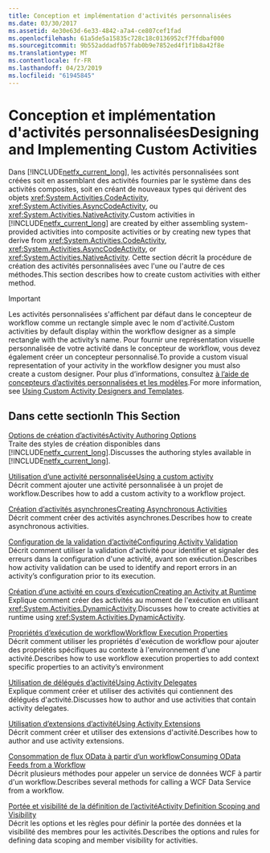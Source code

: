 ```yaml
---
title: Conception et implémentation d'activités personnalisées
ms.date: 03/30/2017
ms.assetid: 4e30e63d-6e33-4842-a7a4-ce807cef1fad
ms.openlocfilehash: 61a5de5a15835c728c18c0136952cf7ffdbaf000
ms.sourcegitcommit: 9b552addadfb57fab0b9e7852ed4f1f1b8a42f8e
ms.translationtype: MT
ms.contentlocale: fr-FR
ms.lasthandoff: 04/23/2019
ms.locfileid: "61945845"
---
```

# <a name="designing-and-implementing-custom-activities"></a><span data-ttu-id="e98af-102">Conception et implémentation d'activités personnalisées</span><span class="sxs-lookup"><span data-stu-id="e98af-102">Designing and Implementing Custom Activities</span></span>
<span data-ttu-id="e98af-103">Dans [!INCLUDE[netfx_current_long](../../../includes/netfx-current-long-md.md)], les activités personnalisées sont créées soit en assemblant des activités fournies par le système dans des activités composites, soit en créant de nouveaux types qui dérivent des objets <xref:System.Activities.CodeActivity>, <xref:System.Activities.AsyncCodeActivity>, ou <xref:System.Activities.NativeActivity>.</span><span class="sxs-lookup"><span data-stu-id="e98af-103">Custom activities in [!INCLUDE[netfx_current_long](../../../includes/netfx-current-long-md.md)] are created by either assembling system-provided activities into composite activities or by creating new types that derive from <xref:System.Activities.CodeActivity>, <xref:System.Activities.AsyncCodeActivity>, or <xref:System.Activities.NativeActivity>.</span></span> <span data-ttu-id="e98af-104">Cette section décrit la procédure de création des activités personnalisées avec l'une ou l'autre de ces méthodes.</span><span class="sxs-lookup"><span data-stu-id="e98af-104">This section describes how to create custom activities with either method.</span></span>  
  
> [!IMPORTANT]
>  <span data-ttu-id="e98af-105">Les activités personnalisées s'affichent par défaut dans le concepteur de workflow comme un rectangle simple avec le nom d'activité.</span><span class="sxs-lookup"><span data-stu-id="e98af-105">Custom activities by default display within the workflow designer as a simple rectangle with the activity’s name.</span></span> <span data-ttu-id="e98af-106">Pour fournir une représentation visuelle personnalisée de votre activité dans le concepteur de workflow, vous devez également créer un concepteur personnalisé.</span><span class="sxs-lookup"><span data-stu-id="e98af-106">To provide a custom visual representation of your activity in the workflow designer you must also create a custom designer.</span></span> <span data-ttu-id="e98af-107">Pour plus d’informations, consultez [à l’aide de concepteurs d’activités personnalisées et les modèles](using-custom-activity-designers-and-templates.md).</span><span class="sxs-lookup"><span data-stu-id="e98af-107">For more information, see [Using Custom Activity Designers and Templates](using-custom-activity-designers-and-templates.md).</span></span>  
  
## <a name="in-this-section"></a><span data-ttu-id="e98af-108">Dans cette section</span><span class="sxs-lookup"><span data-stu-id="e98af-108">In This Section</span></span>  
 [<span data-ttu-id="e98af-109">Options de création d’activités</span><span class="sxs-lookup"><span data-stu-id="e98af-109">Activity Authoring Options</span></span>](activity-authoring-options-in-wf.md)  
 <span data-ttu-id="e98af-110">Traite des styles de création disponibles dans [!INCLUDE[netfx_current_long](../../../includes/netfx-current-long-md.md)].</span><span class="sxs-lookup"><span data-stu-id="e98af-110">Discusses the authoring styles available in [!INCLUDE[netfx_current_long](../../../includes/netfx-current-long-md.md)].</span></span>  
  
 [<span data-ttu-id="e98af-111">Utilisation d’une activité personnalisée</span><span class="sxs-lookup"><span data-stu-id="e98af-111">Using a custom activity</span></span>](using-a-custom-activity.md)  
 <span data-ttu-id="e98af-112">Décrit comment ajouter une activité personnalisée à un projet de workflow.</span><span class="sxs-lookup"><span data-stu-id="e98af-112">Describes how to add a custom activity to a workflow project.</span></span>  
  
  [<span data-ttu-id="e98af-113">Création d’activités asynchrones</span><span class="sxs-lookup"><span data-stu-id="e98af-113">Creating Asynchronous Activities</span></span>](creating-asynchronous-activities-in-wf.md)  
 <span data-ttu-id="e98af-114">Décrit comment créer des activités asynchrones.</span><span class="sxs-lookup"><span data-stu-id="e98af-114">Describes how to create asynchronous activities.</span></span>  
  
 [<span data-ttu-id="e98af-115">Configuration de la validation d’activité</span><span class="sxs-lookup"><span data-stu-id="e98af-115">Configuring Activity Validation</span></span>](configuring-activity-validation.md)  
 <span data-ttu-id="e98af-116">Décrit comment utiliser la validation d'activité pour identifier et signaler des erreurs dans la configuration d'une activité, avant son exécution.</span><span class="sxs-lookup"><span data-stu-id="e98af-116">Describes how activity validation can be used to identify and report errors in an activity’s configuration prior to its execution.</span></span>  
  
 [<span data-ttu-id="e98af-117">Création d’une activité en cours d’exécution</span><span class="sxs-lookup"><span data-stu-id="e98af-117">Creating an Activity at Runtime</span></span>](creating-an-activity-at-runtime-with-dynamicactivity.md)  
 <span data-ttu-id="e98af-118">Explique comment créer des activités au moment de l'exécution en utilisant <xref:System.Activities.DynamicActivity>.</span><span class="sxs-lookup"><span data-stu-id="e98af-118">Discusses how to create activities at runtime using <xref:System.Activities.DynamicActivity>.</span></span>  
  
 [<span data-ttu-id="e98af-119">Propriétés d’exécution de workflow</span><span class="sxs-lookup"><span data-stu-id="e98af-119">Workflow Execution Properties</span></span>](workflow-execution-properties.md)  
 <span data-ttu-id="e98af-120">Décrit comment utiliser les propriétés d'exécution de workflow pour ajouter des propriétés spécifiques au contexte à l'environnement d'une activité.</span><span class="sxs-lookup"><span data-stu-id="e98af-120">Describes how to use workflow execution properties to add context specific properties to an activity’s environment</span></span>  
  
 [<span data-ttu-id="e98af-121">Utilisation de délégués d’activité</span><span class="sxs-lookup"><span data-stu-id="e98af-121">Using Activity Delegates</span></span>](using-activity-delegates.md)  
 <span data-ttu-id="e98af-122">Explique comment créer et utiliser des activités qui contiennent des délégués d'activité.</span><span class="sxs-lookup"><span data-stu-id="e98af-122">Discusses how to author and use activities that contain activity delegates.</span></span>
  
 [<span data-ttu-id="e98af-123">Utilisation d’extensions d’activité</span><span class="sxs-lookup"><span data-stu-id="e98af-123">Using Activity Extensions</span></span>](using-activity-extensions.md)  
 <span data-ttu-id="e98af-124">Décrit comment créer et utiliser des extensions d'activité.</span><span class="sxs-lookup"><span data-stu-id="e98af-124">Describes how to author and use activity extensions.</span></span>  
  
 [<span data-ttu-id="e98af-125">Consommation de flux OData à partir d’un workflow</span><span class="sxs-lookup"><span data-stu-id="e98af-125">Consuming OData Feeds from a Workflow</span></span>](consuming-odata-feeds-from-a-workflow.md)  
 <span data-ttu-id="e98af-126">Décrit plusieurs méthodes pour appeler un service de données WCF à partir d'un workflow.</span><span class="sxs-lookup"><span data-stu-id="e98af-126">Describes several methods for calling a WCF Data Service from a workflow.</span></span>  
  
 [<span data-ttu-id="e98af-127">Portée et visibilité de la définition de l’activité</span><span class="sxs-lookup"><span data-stu-id="e98af-127">Activity Definition Scoping and Visibility</span></span>](activity-definition-scoping-and-visibility.md)  
 <span data-ttu-id="e98af-128">Décrit les options et les règles pour définir la portée des données et la visibilité des membres pour les activités.</span><span class="sxs-lookup"><span data-stu-id="e98af-128">Describes the options and rules for defining data scoping and member visibility for activities.</span></span>
